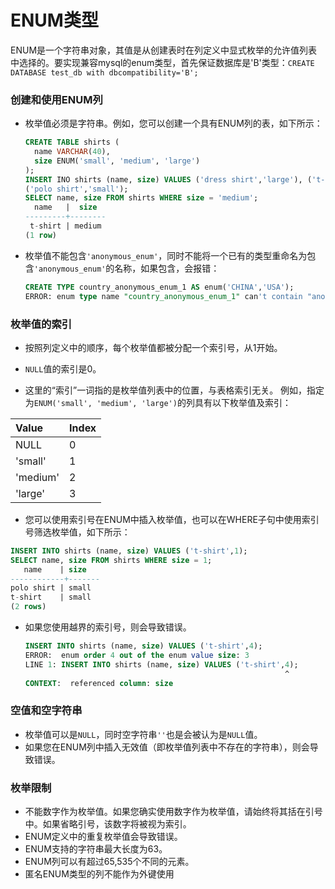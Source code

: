 # ENUM类型

ENUM是一个字符串对象，其值是从创建表时在列定义中显式枚举的允许值列表中选择的。要实现兼容mysql的enum类型，首先保证数据库是'B'类型：`CREATE DATABASE test_db with dbcompatibility='B';`

### 创建和使用ENUM列

* 枚举值必须是字符串。例如，您可以创建一个具有ENUM列的表，如下所示：
  
  ```sql
  CREATE TABLE shirts (
    name VARCHAR(40),
    size ENUM('small', 'medium', 'large')
  );
  INSERT INO shirts (name, size) VALUES ('dress shirt','large'), ('t-shirt','medium'),
  ('polo shirt','small');
  SELECT name, size FROM shirts WHERE size = 'medium';
    name   |  size  
  ---------+--------
   t-shirt | medium
  (1 row)
  
* 枚举值不能包含`'anonymous_enum'`，同时不能将一个已有的类型重命名为包含`'anonymous_enum'`的名称，如果包含，会报错：

  ```sql
  CREATE TYPE country_anonymous_enum_1 AS enum('CHINA','USA');
  ERROR: enum type name "country_anonymous_enum_1" can't contain "anonymous_enum" 
  ```

### 枚举值的索引

* 按照列定义中的顺序，每个枚举值都被分配一个索引号，从1开始。

* `NULL`值的索引是0。

* 这里的“索引”一词指的是枚举值列表中的位置，与表格索引无关。
例如，指定为`ENUM('small', 'medium', 'large')`的列具有以下枚举值及索引：

| Value    | Index |
|:-------- |:----- |
| NULL     | 0     |
| 'small'  | 1     |
| 'medium' | 2     |
| 'large'  | 3     |

* 您可以使用索引号在ENUM中插入枚举值，也可以在WHERE子句中使用索引号筛选枚举值，如下所示：

```sql
INSERT INTO shirts (name, size) VALUES ('t-shirt',1);
SELECT name, size FROM shirts WHERE size = 1;
   name    | size  
------------+-------
polo shirt | small
t-shirt    | small
(2 rows)
```

* 如果您使用越界的索引号，则会导致错误。
  
  ```sql
  INSERT INTO shirts (name, size) VALUES ('t-shirt',4);
  ERROR:  enum order 4 out of the enum value size: 3
  LINE 1: INSERT INTO shirts (name, size) VALUES ('t-shirt',4);
                                                            ^
  CONTEXT:  referenced column: size
  ```

### 空值和空字符串

* 枚举值可以是`NULL`，同时空字符串`''`也是会被认为是`NULL`值。
* 如果您在ENUM列中插入无效值（即枚举值列表中不存在的字符串），则会导致错误。

### 枚举限制

* 不能数字作为枚举值。如果您确实使用数字作为枚举值，请始终将其括在引号中。如果省略引号，该数字将被视为索引。
* ENUM定义中的重复枚举值会导致错误。
* ENUM支持的字符串最大长度为63。
* ENUM列可以有超过65,535个不同的元素。
* 匿名ENUM类型的列不能作为外键使用
